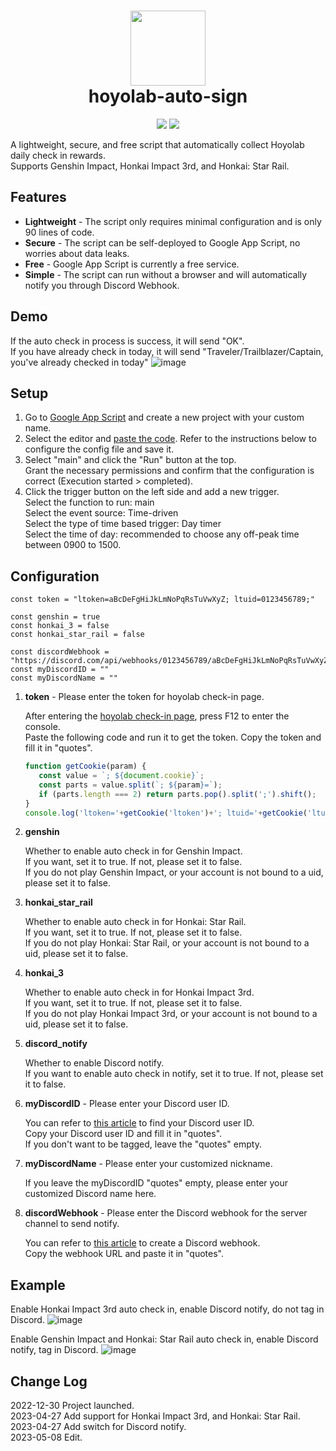 <h1 align="center">
    <img width="120" height="120" src="./pic/logo.svg" alt=""><br>
    hoyolab-auto-sign
</h1>

<p align="center">
    <img src="https://img.shields.io/github/license/canaria3406/hoyolab-auto-sign">
    <img src="https://img.shields.io/github/stars/canaria3406/hoyolab-auto-sign">
</p>

A lightweight, secure, and free script that automatically collect Hoyolab daily check in rewards.  
Supports Genshin Impact, Honkai Impact 3rd, and Honkai: Star Rail.

## Features
* **Lightweight** - The script only requires minimal configuration and is only 90 lines of code.
* **Secure** - The script can be self-deployed to Google App Script, no worries about data leaks.
* **Free** - Google App Script is currently a free service.
* **Simple** - The script can run without a browser and will automatically notify you through Discord Webhook.

## Demo
If the auto check in process is success, it will send "OK".  
If you have already check in today, it will send "Traveler/Trailblazer/Captain, you've already checked in today"
![image](./pic/01.png)

## Setup
1. Go to [Google App Script](https://script.google.com/home/start) and create a new project with your custom name.
2. Select the editor and [paste the code](./src/main.gs). Refer to the instructions below to configure the config file and save it.
3. Select "main" and click the "Run" button at the top.  
   Grant the necessary permissions and confirm that the configuration is correct (Execution started > completed).
4. Click the trigger button on the left side and add a new trigger.  
   Select the function to run: main  
   Select the event source: Time-driven  
   Select the type of time based trigger: Day timer  
   Select the time of day: recommended to choose any off-peak time between 0900 to 1500.

## Configuration

```
const token = "ltoken=aBcDeFgHiJkLmNoPqRsTuVwXyZ; ltuid=0123456789;"

const genshin = true
const honkai_3 = false
const honkai_star_rail = false

const discordWebhook = "https://discord.com/api/webhooks/0123456789/aBcDeFgHiJkLmNoPqRsTuVwXyZ"
const myDiscordID = ""
const myDiscordName = ""
```

1. **token** - Please enter the token for hoyolab check-in page.

   After entering the [hoyolab check-in page](https://www.hoyolab.com/circles), press F12 to enter the console.  
   Paste the following code and run it to get the token. Copy the token and fill it in "quotes".
   ```javascript:getToken.js
   function getCookie(param) {
      const value = `; ${document.cookie}`;
      const parts = value.split(`; ${param}=`);
      if (parts.length === 2) return parts.pop().split(';').shift();
   }
   console.log('ltoken='+getCookie('ltoken')+'; ltuid='+getCookie('ltuid')+';');
   ```

2. **genshin**

   Whether to enable auto check in for Genshin Impact.  
   If you want, set it to true. If not, please set it to false.  
   If you do not play Genshin Impact, or your account is not bound to a uid, please set it to false.

3. **honkai_star_rail**

   Whether to enable auto check in for Honkai: Star Rail.  
   If you want, set it to true. If not, please set it to false.  
   If you do not play Honkai: Star Rail, or your account is not bound to a uid, please set it to false.

4. **honkai_3**

   Whether to enable auto check in for Honkai Impact 3rd.  
   If you want, set it to true. If not, please set it to false.  
   If you do not play Honkai Impact 3rd, or your account is not bound to a uid, please set it to false.

5. **discord_notify**

   Whether to enable Discord notify.  
   If you want to enable auto check in notify, set it to true. If not, please set it to false.

6. **myDiscordID** - Please enter your Discord user ID.

   You can refer to [this article](https://support.discord.com/hc/en-us/articles/206346498) to find your Discord user ID.  
   Copy your Discord user ID and fill it in "quotes".  
   If you don't want to be tagged, leave the "quotes" empty.

7. **myDiscordName** - Please enter your customized nickname.

   If you leave the myDiscordID "quotes" empty, please enter your customized Discord name here.

8. **discordWebhook** - Please enter the Discord webhook for the server channel to send notify.

   You can refer to [this article](https://support.discord.com/hc/en-us/articles/228383668) to create a Discord webhook.  
   Copy the webhook URL and paste it in "quotes".

## Example
Enable Honkai Impact 3rd auto check in, enable Discord notify, do not tag in Discord.
![image](./pic/02.png)

Enable Genshin Impact and Honkai: Star Rail auto check in, enable Discord notify, tag in Discord.
![image](./pic/03.png)

## Change Log
2022-12-30 Project launched.  
2023-04-27 Add support for Honkai Impact 3rd, and Honkai: Star Rail.  
2023-04-27 Add switch for Discord notify.  
2023-05-08 Edit.
